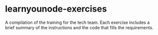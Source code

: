 # learnyounode-exercises
A compilation of the training for the tech team. Each exercise includes a brief summary of the instructions and the code that fills the requirements.
